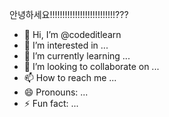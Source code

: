 안녕하세요!!!!!!!!!!!!!!!!!!!!!!!!!!???

- 👋 Hi, I’m @codeditlearn
- 👀 I’m interested in ...
- 🌱 I’m currently learning ...
- 💞️ I’m looking to collaborate on ...
- 📫 How to reach me ...
- 😄 Pronouns: ...
- ⚡ Fun fact: ...

<!---
codeditlearn/codeditlearn is a ✨ special ✨ repository because its `README.md` (this file) appears on your GitHub profile.
You can click the Preview link to take a look at your changes.
--->
